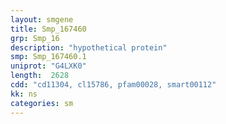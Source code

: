 ```yaml
---
layout: smgene
title: Smp_167460
grp: Smp_16
description: "hypothetical protein"
smp: Smp_167460.1
uniprot: "G4LXK0"
length:  2628
cdd: "cd11304, cl15786, pfam00028, smart00112"
kk: ns
categories: sm
---
```

